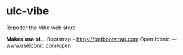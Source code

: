 # ulc-vibe

Repo for the Vibe web store



**Makes use of...**
Bootstrap - https://getbootstrap.com
Open Iconic — www.useiconic.com/open
